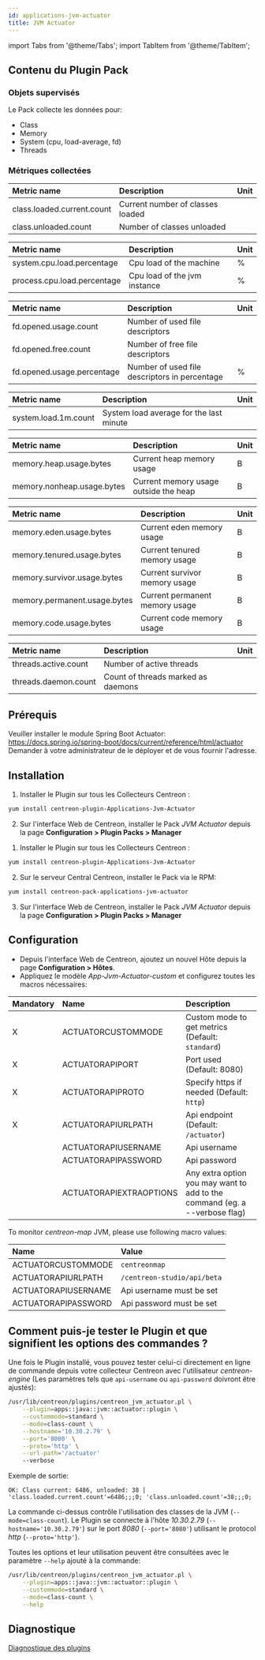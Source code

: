 ```yaml
---
id: applications-jvm-actuator
title: JVM Actuator
---
```

import Tabs from '@theme/Tabs';
import TabItem from '@theme/TabItem';


## Contenu du Plugin Pack

### Objets supervisés

Le Pack collecte les données pour:
* Class
* Memory
* System (cpu, load-average, fd)
* Threads

### Métriques collectées

<Tabs groupId="sync">
<TabItem value="Class-count" label="Class-count">

| Metric name                | Description                      | Unit |
| :------------------------- | :------------------------------- | :--- |
| class.loaded.current.count | Current number of classes loaded |      |
| class.unloaded.count       | Number of classes unloaded       |      |

</TabItem>
<TabItem value="Cpu-load" label="Cpu-load">

| Metric name                 | Description                  | Unit |
| :-------------------------- | :--------------------------  | :--- |
| system.cpu.load.percentage  | Cpu load of the machine      | %    |
| process.cpu.load.percentage | Cpu load of the jvm instance | %    |

</TabItem>
<TabItem value="Fd-usage" label="Fd-usage">

| Metric name                | Description                                   | Unit |
| :------------------------- | :-------------------------------------------- | :--- |
| fd.opened.usage.count      | Number of used file descriptors               |      |
| fd.opened.free.count       | Number of free file descriptors               |      |
| fd.opened.usage.percentage | Number of used file descriptors in percentage | %    |

</TabItem>
<TabItem value="Load-average" label="Load-average">

| Metric name          | Description                             | Unit |
| :------------------- | :-------------------------------------- | :--- |
| system.load.1m.count | System load average for the last minute |      |

</TabItem>
<TabItem value="Memory" label="Memory">

| Metric name                | Description                           | Unit |
| :------------------------- | :------------------------------------ | :--- |
| memory.heap.usage.bytes    | Current heap memory usage             | B    |
| memory.nonheap.usage.bytes | Current memory usage outside the heap | B    |

</TabItem>
<TabItem value="Memory-detailed" label="Memory-detailed">

| Metric name                  | Description                    | Unit |
| :--------------------------- | :----------------------------- | :--- |
| memory.eden.usage.bytes      | Current eden memory usage      | B    |
| memory.tenured.usage.bytes   | Current tenured memory usage   | B    |
| memory.survivor.usage.bytes  | Current survivor memory usage  | B    |
| memory.permanent.usage.bytes | Current permanent memory usage | B    |
| memory.code.usage.bytes      | Current code memory usage      | B    |

</TabItem>
<TabItem value="Threads" label="Threads">

| Metric name           | Description                        | Unit |
| :-------------------- | :--------------------------------- | :--- |
| threads.active.count  | Number of active threads           |      |
| threads.daemon.count  | Count of threads marked as daemons |      |

</TabItem>
</Tabs>

## Prérequis

Veuiller installer le module Spring Boot Actuator: https://docs.spring.io/spring-boot/docs/current/reference/html/actuator
Demander à votre administrateur de le déployer et de vous fournir l'adresse.

## Installation

<Tabs groupId="sync">
<TabItem value="Online License" label="Online License">

1. Installer le Plugin sur tous les Collecteurs Centreon :

```bash
yum install centreon-plugin-Applications-Jvm-Actuator
```

2. Sur l'interface Web de Centreon, installer le Pack *JVM Actuator* depuis la page **Configuration > Plugin Packs > Manager**

</TabItem>
<TabItem value="Offline License" label="Offline License">

1. Installer le Plugin sur tous les Collecteurs Centreon :

```bash
yum install centreon-plugin-Applications-Jvm-Actuator
```

2. Sur le serveur Central Centreon, installer le Pack via le RPM:

```bash
yum install centreon-pack-applications-jvm-actuator
```

3. Sur l'interface Web de Centreon, installer le Pack *JVM Actuator* depuis la page **Configuration > Plugin Packs > Manager**

</TabItem>
</Tabs>

## Configuration

* Depuis l'interface Web de Centreon, ajoutez un nouvel Hôte depuis la page **Configuration > Hôtes**.
* Appliquez le modèle *App-Jvm-Actuator-custom* et configurez toutes les macros nécessaires:

| Mandatory | Name                    | Description                                                                |
| :-------- | :---------------------- | :------------------------------------------------------------------------- |
| X         | ACTUATORCUSTOMMODE      | Custom mode to get metrics (Default: ```standard```)                       |
| X         | ACTUATORAPIPORT         | Port used (Default: 8080)                                                  |
| X         | ACTUATORAPIPROTO        | Specify https if needed (Default: ```http```)                              |
| X         | ACTUATORAPIURLPATH      | Api endpoint (Default: ```/actuator```)                                    |
|           | ACTUATORAPIUSERNAME     | Api username                                                               |
|           | ACTUATORAPIPASSWORD     | Api password                                                               |
|           | ACTUATORAPIEXTRAOPTIONS | Any extra option you may want to add to the command (eg. a --verbose flag) |

To monitor *centreon-map* JVM, please use following macro values:

| Name                    | Value                           |
| :---------------------- | :------------------------------ |
| ACTUATORCUSTOMMODE      | ```centreonmap```               |
| ACTUATORAPIURLPATH      | ```/centreon-studio/api/beta``` |
| ACTUATORAPIUSERNAME     | Api username must be set        |
| ACTUATORAPIPASSWORD     | Api password must be set        |

## Comment puis-je tester le Plugin et que signifient les options des commandes ?

Une fois le Plugin installé, vous pouvez tester celui-ci directement en ligne de commande depuis votre collecteur Centreon avec l'utilisateur *centreon-engine*
(Les paramètres tels que ```api-username``` ou ```api-password``` doivront être ajustés):

```bash
/usr/lib/centreon/plugins/centreon_jvm_actuator.pl \
    --plugin=apps::java::jvm::actuator::plugin \
    --custommode=standard \
    --mode=class-count \
    --hostname='10.30.2.79' \
    --port='8080' \
    --proto='http' \
    --url-path='/actuator'
    --verbose
```

Exemple de sortie:
```
OK: Class current: 6486, unloaded: 38 | 'class.loaded.current.count'=6486;;;0; 'class.unloaded.count'=38;;;0;
```

La commande ci-dessus contrôle l'utilisation des classes de la JVM (```--mode=class-count```).
Le Plugin se connecte à l'hôte _10.30.2.79_ (```--hostname='10.30.2.79'```) sur le port _8080_ (```--port='8080'```) utilisant le protocol _http_ (```--proto='http'```).

Toutes les options et leur utilisation peuvent être consultées avec le paramètre ```--help``` ajouté à la commande:

```bash
/usr/lib/centreon/plugins/centreon_jvm_actuator.pl \
    --plugin=apps::java::jvm::actuator::plugin \
    --custommode=standard \
    --mode=class-count \
    --help
```

## Diagnostique

[Diagnostique des plugins](../tutorials/troubleshooting-plugins.md)
